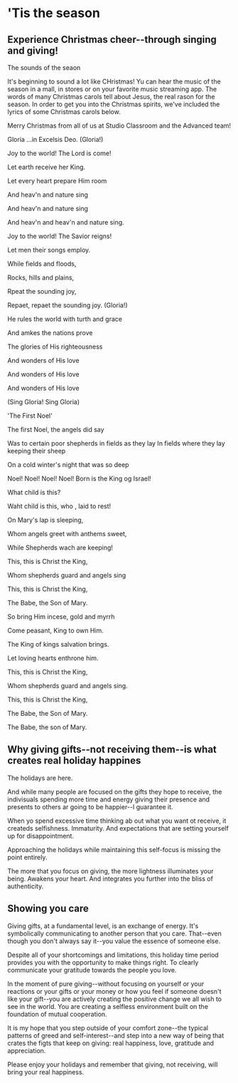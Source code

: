 # 'Tis the season

## Experience Christmas cheer--through singing and giving!

The sounds of the seaon

It's beginning to sound a lot like CHristmas! Yu can hear the music of the season in a mall, in stores or on your favorite music streaming app. The words of many Christmas carols tell about Jesus, the real rason for the season. In order to get you into the Christmas spirits, we've included the lyrics of some Christmas carols below.

Merry Christmas from all of us at Studio Classroom and the Advanced team!

Gloria ...in Excelsis Deo. (Gloria!)


Joy to the world! The Lord is come!

Let earth receive her King.

Let every heart prepare Him room

And heav'n and nature sing

And heav'n and nature sing

And heav'n and heav'n and nature sing.

Joy to the world! The Savior reigns!

Let men their songs employ.

While fields and floods,

Rocks, hills and plains,

Rpeat the sounding joy,

Repaet, repaet the sounding joy. (Gloria!)

He rules  the world with turth and grace

And amkes the nations prove

The glories of His righteousness

And wonders of His love

And wonders of His love

And wonders of His love

(Sing Gloria! Sing Gloria)

'The First Noel'

The first Noel, the angels did say

Was to certain poor shepherds  in fields as they lay
In fields where they lay keeping their sheep

On a cold winter's night that was so deep

Noel! Noel! Noel! Noel!
Born is the King og Israel!

What child is this?

Waht child is this, who , laid to rest!

On Mary's lap is sleeping,

Whom angels greet with anthems sweet,

While Shepherds wach are keeping!

This, this is Christ the King,

Whom shepherds guard and angels sing

This, this is Christ the King,

The Babe, the Son of Mary.

So bring Him incese, gold and myrrh

Come peasant, King to own Him.

The King of kings salvation brings.

Let loving hearts enthrone him.

This, this is Christ the King,

Whom shepherds guard and angels sing.

This, this is Christ the King,

The Babe, the Son of Mary.

The Babe, the son of Mary.

>>>>>>>

## Why giving gifts--not receiving them--is what creates real holiday happines


The holidays are here.

And while many people are focused on the gifts they hope to receive, the indivisuals spending more time and energy giving their presence and presents to others ar going to be happier--I guarantee it.

When yo spend excessive time thinking ab out what you want ot receive, it createds selfishness. Immaturity. And expectations that are setting yourself up for disappointment.


Approaching the holidays while maintaining this self-focus is missing the point entirely.

The more that you focus on giving, the more lightness illuminates your being. Awakens your heart. And integrates you further into the bliss of authenticity.

## Showing you care

Giving gifts, at a fundamental level, is an exchange of energy. It's symbolically communicating to another person that you care. That--even though you don't always say it--you value the essence of someone else.

Despite all of your shortcomings and limitations, this holiday time period provides you with the opportunity to make things right. To clearly communicate your gratitude towards the people you love.


In the moment of pure giving--without focusing on yourself or your reactions or your gifts or your money or how you feel if someone doesn't like your gift--you are actively creating the positive change we all wish to see in the world. You are creating a selfless environment built on the foundation of mutual cooperation.

It is my hope that you step outside of your comfort zone--the typical patterns of greed and self-interest--and step into a new way of being that crates the figts that keep on giving: real happiness, love, gratitude and appreciation.

Please enjoy your holidays and remember that giving, not receiving, will bring your real happiness.
